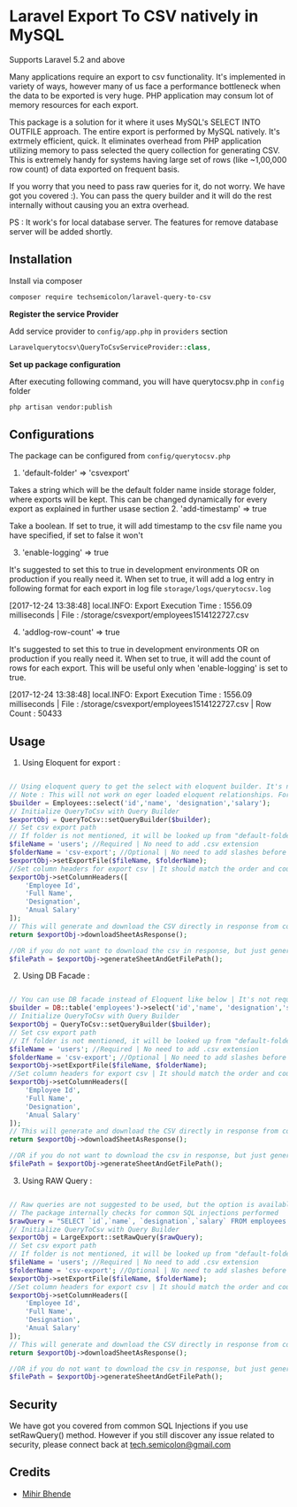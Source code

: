 # Laravel Export To CSV natively in MySQL

Supports Laravel 5.2 and above

Many applications require an export to csv functionality. It's implemented in variety of ways, however many of us face a performance bottleneck when the data to be exported is very huge. PHP application may consum lot of memory resources for each export. 

This package is a solution for it where it uses MySQL's SELECT INTO OUTFILE approach. The entire export is performed by MySQL natively. It's extrmely efficient, quick. It eliminates overhead from PHP application utilizing memory to pass selected the query collection for generating CSV. This is extremely handy for systems having large set of rows (like ~1,00,000 row count) of data exported on frequent basis.

If you worry that you need to pass raw queries for it, do not worry. We have got you covered :). You can pass the query builder and it will do  the rest internally without causing you an extra overhead.

PS : It work's for local database server. The features for remove database server will be added shortly.

## Installation

Install via composer
```bash
composer require techsemicolon/laravel-query-to-csv
```

**Register the service Provider**

Add service provider to `config/app.php` in `providers` section
```php
Laravelquerytocsv\QueryToCsvServiceProvider::class,
```

**Set up package configuration**

After executing following command, you will have querytocsv.php in `config` folder
```bash
php artisan vendor:publish
```

## Configurations

The package can be configured from `config/querytocsv.php`

1. 'default-folder' => 'csvexport' 

Takes a string which will be the default folder name inside storage folder, where exports will be kept. This can be changed dynamically for every export as explained in further usase section
2. 'add-timestamp' => true 

Take a boolean. If set to true, it will add timestamp to  the csv file name you have specified, if set to false it won't

3. 'enable-logging' => true

It's suggested to set this to true in development environments OR on production if you really need it. When set to true, it will add a log entry in following format for each export in log file `storage/logs/querytocsv.log`

[2017-12-24 13:38:48] local.INFO: Export Execution Time :  1556.09 milliseconds | File : /storage/csvexport/employees1514122727.csv  

4. 'addlog-row-count' => true

It's suggested to set this to true in development environments OR on production if you really need it. When set to true, it will add the count of rows for each export. This will be useful only when 'enable-logging' is set to true.

[2017-12-24 13:38:48] local.INFO: Export Execution Time :  1556.09 milliseconds | File : /storage/csvexport/employees1514122727.csv | Row Count : 50433

## Usage

1. Using Eloquent for export : 

```php

// Using eloquent query to get the select with eloquent builder. It's not required to do ->get() on the builder instance
// Note : This will not work on eger loaded eloquent relationships. For that You can use DB facade which is explained in next point 2.
$builder = Employees::select('id','name', 'designation','salary');
// Initialize QueryToCsv with Query Builder
$exportObj = QueryToCsv::setQueryBuilder($builder);
// Set csv export path
// If folder is not mentioned, it will be looked up from "default-folder" configration specified in config/querytocsv.php
$fileName = 'users'; //Required | No need to add .csv extension
$folderName = 'csv-export'; //Optional | No need to add slashes before or after
$exportObj->setExportFile($fileName, $folderName);
//Set column headers for export csv | It should match the order and count of columns selected in query builder ->select()
$exportObj->setColumnHeaders([
    'Employee Id',
    'Full Name',
    'Designation',
    'Anual Salary'
]);
// This will generate and download the CSV directly in response from controller
return $exportObj->downloadSheetAsResponse();

//OR if you do not want to download the csv in response, but just generate the csv and get the file path, you can use following instead of ->downloadSheetAsResponse()
$filePath = $exportObj->generateSheetAndGetFilePath();

```

2. Using DB Facade : 

```php

// You can use DB facade instead of Eloquent like below | It's not required to do ->get() on the builder instance
$builder = DB::table('employees')->select('id','name', 'designation','salary')
// Initialize QueryToCsv with Query Builder
$exportObj = QueryToCsv::setQueryBuilder($builder);
// Set csv export path
// If folder is not mentioned, it will be looked up from "default-folder" configration specified in app/config/querytocsv.php
$fileName = 'users'; //Required | No need to add .csv extension
$folderName = 'csv-export'; //Optional | No need to add slashes before or after
$exportObj->setExportFile($fileName, $folderName);
//Set column headers for export csv | It should match the order and count of columns selected in query builder ->select()
$exportObj->setColumnHeaders([
    'Employee Id',
    'Full Name',
    'Designation',
    'Anual Salary'
]);
// This will generate and download the CSV directly in response from controller
return $exportObj->downloadSheetAsResponse();

//OR if you do not want to download the csv in response, but just generate the csv and get the file path, you can use following instead of ->downloadSheetAsResponse()
$filePath = $exportObj->generateSheetAndGetFilePath();

```

3. Using RAW Query : 

```php

// Raw queries are not suggested to be used, but the option is available if anyone specifically needs it
// The package internally checks for common SQL injections performed
$rawQuery = "SELECT `id`,`name`, `designation`,`salary` FROM employees ORDER BY `name` DESC";
// Initialize QueryToCsv with Query Builder
$exportObj = LargeExport::setRawQuery($rawQuery);
// Set csv export path
// If folder is not mentioned, it will be looked up from "default-folder" configration specified in app/config/querytocsv.php
$fileName = 'users'; //Required | No need to add .csv extension
$folderName = 'csv-export'; //Optional | No need to add slashes before or after
$exportObj->setExportFile($fileName, $folderName);
//Set column headers for export csv | It should match the order and count of columns selected in query builder ->select()
$exportObj->setColumnHeaders([
    'Employee Id',
    'Full Name',
    'Designation',
    'Anual Salary'
]);
// This will generate and download the CSV directly in response from controller
return $exportObj->downloadSheetAsResponse();

//OR if you do not want to download the csv in response, but just generate the csv and get the file path, you can use following instead of ->downloadSheetAsResponse()
$filePath = $exportObj->generateSheetAndGetFilePath();

```

## Security

We have got you covered from common SQL Injections if you use setRawQuery() method. 
However if you still discover any issue related to security, please connect back at tech.semicolon@gmail.com

## Credits

- [Mihir Bhende](https://github.com/techsemicolon)
